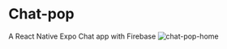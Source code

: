 # Chat-pop
A React Native Expo Chat app with Firebase
![chat-pop-home](https://github.com/user-attachments/assets/e99c7ccb-30c6-4b2b-8734-68ce04a019ca)
